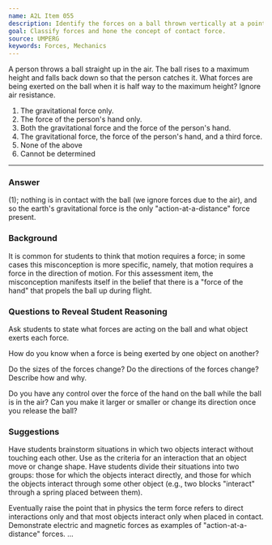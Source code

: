```yaml
---
name: A2L Item 055
description: Identify the forces on a ball thrown vertically at a point not its maximum.
goal: Classify forces and hone the concept of contact force.
source: UMPERG
keywords: Forces, Mechanics
---
```


A person throws a ball straight up in the air. The ball rises to a
maximum height and falls back down so that the person catches it. What
forces are being exerted on the ball when it is half way to the maximum
height? Ignore air resistance.

1. The gravitational force only.
2. The force of the person's hand only.
3. Both the gravitational force and the force of the person's hand.
4. The gravitational force, the force of the person's hand, and a third
force.
5. None of the above
6. Cannot be determined

<hr/>

### Answer

(1); nothing is in contact with the ball (we ignore forces due to the
air), and so the earth's gravitational force is the only
"action-at-a-distance" force present.

### Background

It is common for students to think that motion requires a force; in some
cases this misconception is more specific, namely, that motion requires
a force in the direction of motion. For this assessment item, the
misconception manifests itself in the belief that there is a "force of
the hand" that propels the ball up during flight.

### Questions to Reveal Student Reasoning

Ask students to state what forces are acting on the ball and what object
exerts each force.

How do you know when a force is being exerted by one object on another?

Do the sizes of the forces change?  Do the directions of the forces
change?  Describe how and why.

Do you have any control over the force of the hand on the ball while the
ball is in the air?  Can you make it larger or smaller or change its
direction once you release the ball?

### Suggestions

Have students brainstorm situations in which two objects interact
without touching each other.  Use as the criteria for an interaction
that an object move or change shape.  Have students divide their
situations into two groups: those for which the objects interact
directly, and those for which the objects interact through some other
object (e.g., two blocks "interact" through a spring placed between
them).

Eventually raise the point that in physics the term  force refers to
direct interactions only and that most objects interact only when placed
in contact.  Demonstrate electric and magnetic forces as examples of
"action-at-a-distance" forces.
...
